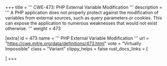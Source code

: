 +++
title = '''
CWE-473: PHP External Variable Modification
'''
description	= '''
A PHP application does not properly protect against the modification of variables from external sources, such as query parameters or cookies. This can expose the application to numerous weaknesses that would not exist otherwise.
'''
weight = 473

[extra]
id = 473
name = '''
PHP External Variable Modification
'''
url = "https://cwe.mitre.org/data/definitions/473.html"
vote = "Virtually Impossible"
class = "Variant"
clippy_helps = false
rust_docs_links = [
	
]
+++
